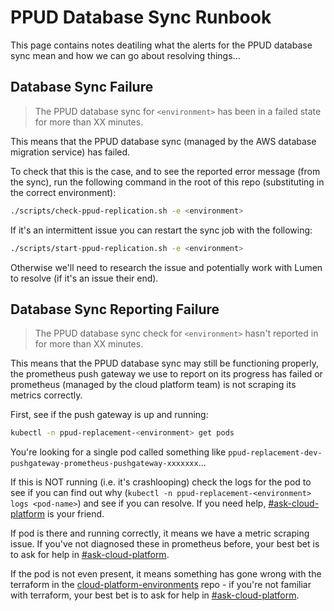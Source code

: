 # PPUD Database Sync Runbook

This page contains notes deatiling what the alerts for the PPUD database sync mean and how we can go about resolving things...

## Database Sync Failure

> The PPUD database sync for `<environment>` has been in a failed state for more than XX minutes.

This means that the PPUD database sync (managed by the AWS database migration service) has failed.

To check that this is the case, and to see the reported error message (from the sync), run the following command in the root of this repo (substituting in the correct environment):

```sh
./scripts/check-ppud-replication.sh -e <environment>
```

If it's an intermittent issue you can restart the sync job with the following:

```sh
./scripts/start-ppud-replication.sh -e <environment>
```

Otherwise we'll need to research the issue and potentially work with Lumen to resolve (if it's an issue their end).

## Database Sync Reporting Failure

> The PPUD database sync check for `<environment>` hasn't reported in for more than XX minutes.

This means that the PPUD database sync may still be functioning properly, the prometheus push gateway we use to report on its progress has failed or prometheus (managed by the cloud platform team) is not scraping its metrics correctly.

First, see if the push gateway is up and running:

```sh
kubectl -n ppud-replacement-<environment> get pods
```

You're looking for a single pod called something like `ppud-replacement-dev-pushgateway-prometheus-pushgateway-xxxxxxx`...

If this is NOT running (i.e. it's crashlooping) check the logs for the pod to see if you can find out why (`kubectl -n ppud-replacement-<environment> logs <pod-name>`) and see if you can resolve. If you need help, [#ask-cloud-platform] is your friend.

If pod is there and running correctly, it means we have a metric scraping issue. If you've not diagnosed these in prometheus before, your best bet is to ask for help in [#ask-cloud-platform].

If the pod is not even present, it means something has gone wrong with the terraform in the [cloud-platform-environments] repo - if you're not familiar with terraform, your best bet is to ask for help in [#ask-cloud-platform].

[#ask-cloud-platform]: (https://mojdt.slack.com/archives/C57UPMZLY)
[cloud-platform-environments]: (https://github.com/ministryofjustice/cloud-platform-environments)
